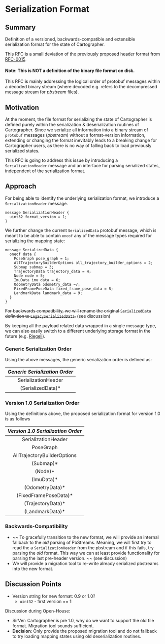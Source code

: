 # Serialization Format

## Summary

[summary]: #summary

Definition of a versioned, backwards-compatible and extensible serialization
format for the state of Cartographer.

This RFC is a small deviation of the previously proposed header format from
[RFC-0015](https://github.com/googlecartographer/rfcs/blob/master/text/0015-serialization-header.md).

#### Note: This is **NOT** a definition of the binary file format on disk.

This RFC is mainly addressing the logical order of protobuf messages within a
decoded binary stream (where decoded e.g. refers to the decompressed message
stream for *pbstream* files).

## Motivation

[motivation]: #motivation

At the moment, the file format for serializing the state of Cartographer is
defined purely within the serialization & deserialization routines of
Cartographer. Since we serialize all information into a binary stream of
`protobuf` messages (*pbstream*) without a format-version information, extending
or changing the format inevitably leads to a breaking change for Cartographer
users, as there is no way of falling back to load previously serialized states.

This RFC is going to address this issue by introducing a `SerializationHeader`
message and an interface for parsing serialized states, independent of the
serialization format.

## Approach

[approach]: #approach

For being able to identify the underlying serialization format, we introduce a
`SerializationHeader` message.

```
message SerializationHeader {
  uint32 format_version = 1;
}
```

We further change the current `SerializedData` protobuf message, which is meant
to be able to contain `oneof` any of the message types required for serializing
the mapping state:

```
message SerializedData {
  oneof data {
    PoseGraph pose_graph = 1;
    AllTrajectoryBuilderOptions all_trajectory_builder_options = 2;
    Submap submap = 3;
    TrajectoryData trajectory_data = 4;
    Node node = 5;
    ImuData imu_data = 6;
    OdometryData odometry_data =7;
    FixedFramePoseData fixed_frame_pose_data = 8;
    LandmarkData landmark_data = 9;
  }
}
```

~~For backwards compatibility, we will rename the original `SerializedData`
definition to `LegacySerializedData`.~~ (see discussion)

By keeping all the payload related data wrapped in a single message type, we can
also easily switch to a different underlying storage format in the future (e.g.
[Riegeli](https://github.com/google/riegeli/)).

### Generic Serialization Order

Using the above messages, the generic serialization order is defined as:

*Generic Serialization Order* |
:---------------------------: |
SerializationHeader           |
(SerializedData)*             |

### Version 1.0 Serialization Order

Using the definitions above, the proposed serialization format for version 1.0
is as follows

*Version 1.0 Serialization Order* |
:-------------------------------: |
SerializationHeader               |
PoseGraph                         |
AllTrajectoryBuilderOptions       |
(Submap)\*                        |
(Node)\*                          |
(ImuData)\*                       |
(OdometryData)\*                  |
(FixedFramePoseData)\*            |
(TrajectoryData)\*                |
(LandmarkData)\*                  |

### Backwards-Compatibility

*   ~~ To gracefully transition to the new format, we will provide an internal
    fallback to the *old* parsing of PbStreams. Meaning, we will first try to
    read the a `SerializationHeader` from the pbstream and if this fails, try
    parsing the *old* format. This way we can at least provide functionality for
    parsing the last pre-header version. ~~ (see discussion)
*   We will provide a migration tool to re-write already serialized pbstreams
    into the new format.

## Discussion Points

[discussion]: #discussion

*   Version string for new format: 0.9 or 1.0?
    -   `uint32` - first version == 1

Discussion during Open-House:

*   SirVer: Cartographer is pre 1.0, why do we want to support the old file
    format. Migration tool sounds sufficient.
*   **Decision**: Only provide the proposed migration tool and do not fallback
    to try loading mapping states using old deserialization routines.
